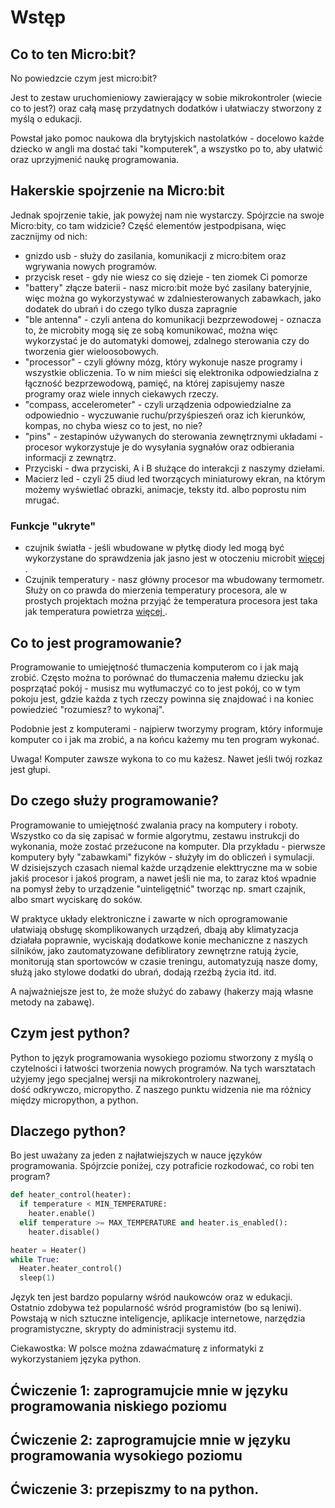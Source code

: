 # Wstęp

## Co to ten Micro:bit?

No powiedzcie czym jest micro:bit?

Jest to zestaw uruchomieniowy zawierający w sobie mikrokontroler (wiecie co to jest?) oraz całą masę przydatnych dodatków i ułatwiaczy stworzony z myślą o edukacji.

Powstał jako pomoc naukowa dla brytyjskich nastolatków - docelowo każde dziecko w angli ma dostać taki "komputerek", a wszystko po to, aby ułatwić oraz uprzyjmenić naukę programowania.

## Hakerskie spojrzenie na Micro:bit

Jednak spojrzenie takie, jak powyżej nam nie wystarczy. Spójrzcie na swoje
Micro:bity, co tam widzicie? Część elementów jestpodpisana, więc zacznijmy
od nich:

* gnizdo usb - służy do zasilania, komunikacji z micro:bitem oraz wgrywania nowych programów.
* przycisk reset - gdy nie wiesz co się dzieje - ten ziomek Ci pomorze
* "battery" złącze baterii - nasz micro:bit może być zasilany bateryjnie, więc można go wykorzystywać w zdalniesterowanych zabawkach, jako dodatek do ubrań i do czego tylko dusza zapragnie
* "ble antenna" - czyli antena do komunikacji bezprzewodowej - oznacza to, że microbity mogą się ze sobą komunikować, można więc wykorzystać je do automatyki domowej, zdalnego sterowania czy do tworzenia gier wieloosobowych.
* "processor" - czyli główny mózg, który wykonuje nasze programy i wszystkie obliczenia. To w nim mieści się elektronika odpowiedzialna z łączność bezprzewodową, pamięć, na której zapisujemy nasze programy oraz wiele innych ciekawych rzeczy.
* "compass, accelerometer" - czyli urządzenia odpowiedzialne za odpowiednio - wyczuwanie ruchu/przyśpieszeń oraz ich kierunków, kompas, no chyba wiesz co to jest, no nie?
* "pins" - zestapinów używanych do sterowania zewnętrznymi układami - procesor wykorzystuje je do wysyłania sygnałów oraz odbierania informacji z zewnątrz.
* Przyciski - dwa przyciski, A i B służące do interakcji z naszymy dziełami.
* Macierz led - czyli 25 diud led tworzących miniaturowy ekran, na którym możemy wyświetlać obrazki, animacje, teksty itd. albo poprostu nim mrugać.

### Funkcje "ukryte"
* czujnik światła - jeśli wbudowane w płytkę diody led mogą być wykorzystane do sprawdzenia jak jasno jest w otoczeniu microbit [więcej ](http://microbit.org/guide/features/) .
* Czujnik temperatury - nasz główny procesor ma wbudowany termometr. Służy on co prawda do mierzenia temperatury procesora, ale w prostych projektach można przyjąć że temperatura procesora jest taka jak temperatura powietrza  [więcej ](http://microbit.org/guide/features/) .

## Co to jest programowanie?

Programowanie to umiejętność tłumaczenia komputerom co i jak mają zrobić. Często można to porównać do tłumaczenia małemu dziecku jak posprzątać pokój - musisz mu wytłumaczyć co to jest pokój, co w tym pokoju jest, gdzie każda z tych rzeczy powinna się znajdować i na koniec powiedzieć "rozumiesz? to wykonaj".

Podobnie jest z komputerami - najpierw tworzymy program, który informuje komputer co i jak ma zrobić, a na końcu każemy mu ten program wykonać.

Uwaga! Komputer zawsze wykona to co mu każesz. Nawet jeśli twój rozkaz jest głupi.

## Do czego służy programowanie?

Programowanie to umiejętność zwalania pracy na komputery i roboty. Wszystko co da się zapisać w formie algorytmu, zestawu instrukcji do wykonania, może zostać przeżucone na komputer. Dla przykładu - pierwsze komputery były "zabawkami" fizyków - służyły im do obliczeń i symulacji. W dzisiejszych czasach niemal każde urządzenie elekttryczne ma w sobie jakiś procesor i jakoś program, a nawet jeśli nie ma, to zaraz ktoś wpadnie na pomysł żeby to urządzenie "uinteligętnić" tworząc np. smart czajnik, albo smart wyciskarę do soków.

W praktyce układy elektroniczne i zawarte w nich oprogramowanie ułatwiają obsługę skomplikowanych urządzeń, dbają aby klimatyzacja działała poprawnie, wyciskają dodatkowe konie mechaniczne z naszych silników, jako zautomatyzowane defibliratory zewnętrzne ratują życie, monitorują stan sportowców w czasie treningu, automatyzują nasze domy, służą jako stylowe dodatki do ubrań, dodają rzeźbą życia itd. itd.

A najważniejsze jest to, że może służyć do zabawy (hakerzy mają własne metody na zabawę).

## Czym jest python?

Python to język programowania wysokiego poziomu stworzony z myślą o czytelności i łatwości tworzenia nowych programów. Na tych warsztatach użyjemy jego specjalnej wersji na mikrokontrolery nazwanej, dość odkrywczo, micropytho. Z naszego punktu widzenia nie ma różnicy między micropython, a python.

## Dlaczego python?

Bo jest uważany za jeden z najłatwiejszych w nauce języków programowania. Spójrzcie poniżej, czy potraficie rozkodować, co robi ten program?

```python
def heater_control(heater):
  if temperature < MIN_TEMPERATURE:
    heater.enable()
  elif temperature >= MAX_TEMPERATURE and heater.is_enabled():
    heater.disable()

heater = Heater()
while True:
  Heater.heater_control()
  sleep(1)
```

Język ten jest bardzo popularny wśród naukowców oraz w edukacji. Ostatnio zdobywa też popularność wśród programistów (bo są leniwi). Powstają w nich sztuczne inteligencje, aplikacje internetowe, narzędzia programistyczne, skrypty do administracji systemu itd.

Ciekawostka: W polsce można zdawaćmaturę z informatyki z wykorzystaniem języka python.

## Ćwiczenie 1: zaprogramujcie mnie w języku programowania niskiego poziomu
## Ćwiczenie 2: zaprogramujcie mnie w języku programowania wysokiego poziomu
## Ćwiczenie 3: przepiszmy to na python.

